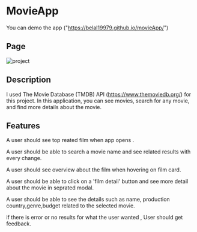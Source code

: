 # MovieApp

You can demo the app ("https://belal19979.github.io/movieApp/")

## Page

![project](https://user-images.githubusercontent.com/90519937/211191836-2ff14e01-7d9f-4422-80e6-ceac40bf302f.png)

## Description

I used The Movie Database (TMDB) API (https://www.themoviedb.org/) for this project.
In this application, you can see movies, search for any movie, and find more details about the movie.

## Features
A user should see top reated film when app opens .

A user should be able to search a movie name and see related results with every change.

A user should see overview about the film when hovering on film card.

A user should be able to click on a 'film detail' button and see more detail about the movie in seprated modal.

A user should be able to see the details such as name, production country,genre,budget related to the selected movie. 

if there is error or no results for what the user wanted , User should get feedback.
